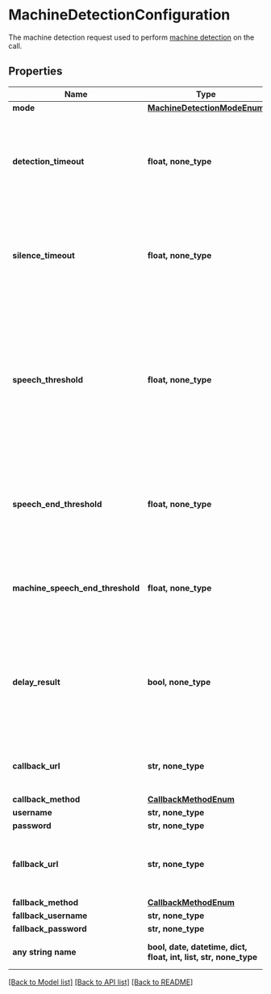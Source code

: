 # MachineDetectionConfiguration

The machine detection request used to perform <a href='/docs/voice/guides/machineDetection'>machine detection</a> on the call.

## Properties
Name | Type | Description | Notes
------------ | ------------- | ------------- | -------------
**mode** | [**MachineDetectionModeEnum**](MachineDetectionModeEnum.md) |  | [optional] 
**detection_timeout** | **float, none_type** | The timeout used for the whole operation, in seconds. If no result is determined in this period, a callback with a &#x60;timeout&#x60; result is sent. | [optional]  if omitted the server will use the default value of 15
**silence_timeout** | **float, none_type** | If no speech is detected in this period, a callback with a &#39;silence&#39; result is sent. | [optional]  if omitted the server will use the default value of 10
**speech_threshold** | **float, none_type** | When speech has ended and a result couldn&#39;t be determined based on the audio content itself, this value is used to determine if the speaker is a machine based on the speech duration. If the length of the speech detected is greater than or equal to this threshold, the result will be &#39;answering-machine&#39;. If the length of speech detected is below this threshold, the result will be &#39;human&#39;. | [optional]  if omitted the server will use the default value of 10
**speech_end_threshold** | **float, none_type** | Amount of silence (in seconds) before assuming the callee has finished speaking. | [optional]  if omitted the server will use the default value of 5
**machine_speech_end_threshold** | **float, none_type** | When an answering machine is detected, the amount of silence (in seconds) before assuming the message has finished playing.  If not provided it will default to the speechEndThreshold value. | [optional] 
**delay_result** | **bool, none_type** | If set to &#39;true&#39; and if an answering machine is detected, the &#39;answering-machine&#39; callback will be delayed until the machine is done speaking, or an end of message tone is detected, or until the &#39;detectionTimeout&#39; is exceeded. If false, the &#39;answering-machine&#39; result is sent immediately. | [optional]  if omitted the server will use the default value of False
**callback_url** | **str, none_type** | The URL to send the &#39;machineDetectionComplete&#39; webhook when the detection is completed. Only for &#39;async&#39; mode. | [optional] 
**callback_method** | [**CallbackMethodEnum**](CallbackMethodEnum.md) |  | [optional] 
**username** | **str, none_type** | Basic auth username. | [optional] 
**password** | **str, none_type** | Basic auth password. | [optional] 
**fallback_url** | **str, none_type** | A fallback URL which, if provided, will be used to retry the machine detection complete webhook delivery in case &#x60;callbackUrl&#x60; fails to respond | [optional] 
**fallback_method** | [**CallbackMethodEnum**](CallbackMethodEnum.md) |  | [optional] 
**fallback_username** | **str, none_type** | Basic auth username. | [optional] 
**fallback_password** | **str, none_type** | Basic auth password. | [optional] 
**any string name** | **bool, date, datetime, dict, float, int, list, str, none_type** | any string name can be used but the value must be the correct type | [optional]

[[Back to Model list]](../README.md#documentation-for-models) [[Back to API list]](../README.md#documentation-for-api-endpoints) [[Back to README]](../README.md)


